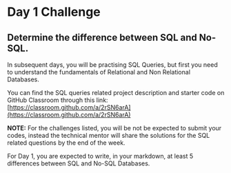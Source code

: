 # Day 1 Challenge
## Determine the difference between SQL and No-SQL.

In subsequent days, you will be practising SQL Queries, but first you need to understand the fundamentals of Relational and Non Relational Databases. 

You can find the SQL queries related project description and starter code on GitHub Classroom through this link:  
[https://classroom.github.com/a/2rSN6arA](https://classroom.github.com/a/2rSN6arA)

**NOTE:** For the challenges listed, you will be not be expected to submit your codes, instead the technical mentor will share the solutions for the SQL related questions by the end of the week. 

For Day 1, you are expected to write, in your markdown, at least 5 differences between SQL and No-SQL Databases. 
